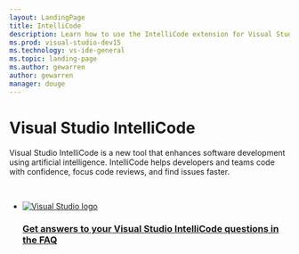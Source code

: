 ```yaml
---
layout: LandingPage
title: IntelliCode
description: Learn how to use the IntelliCode extension for Visual Studio.
ms.prod: visual-studio-dev15
ms.technology: vs-ide-general
ms.topic: landing-page
ms.author: gewarren
author: gewarren
manager: douge
---
```

# Visual Studio IntelliCode

Visual Studio IntelliCode is a new tool that enhances software development using artificial intelligence. IntelliCode helps developers and teams code with confidence, focus code reviews, and find issues faster.

<br />

<ul class="panelContent cardsFTitle">
    <li>
        <a href="intellicode-faq.md">
        <div class="cardSize">
            <div class="cardPadding">
                <div class="card">
                    <div class="cardImageOuter">
                        <div class="cardImage">
                            <img src="https://docs.microsoft.com/media/logos/logo_vs-ide.svg" alt="Visual Studio logo">
                        </div>
                    </div>
                    <div class="cardText">
                        <h3>Get answers to your Visual Studio IntelliCode questions in the FAQ</h3>
                    </div>
                </div>
            </div>
        </div>
        </a>
    </li>
</ul>